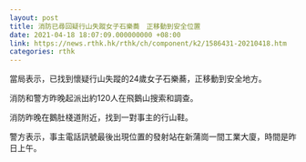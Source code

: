 ```yaml
---
layout: post
title: 消防已尋回疑行山失蹤女子石樂蕎　正移動到安全位置
date: 2021-04-18 18:07:09.000000000 +08:00
link: https://news.rthk.hk/rthk/ch/component/k2/1586431-20210418.htm
categories: rthk
---
```


當局表示，已找到懷疑行山失蹤的24歲女子石樂蕎，正移動到安全地方。

消防和警方昨晚起派出約120人在飛鵝山搜索和調查。

消防昨晚在鵝肚棧道附近，找到一對事主的行山鞋。

警方表示，事主電話訊號最後出現位置的發射站在新蒲崗一間工業大廈，時間是昨日上午。
